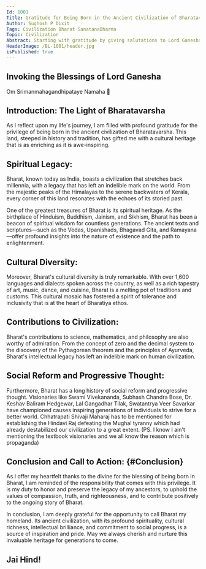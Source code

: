```yaml
---
Id: 1001
Title: Gratitude for Being Born in the Ancient Civilization of Bharatavarsha 
Author: Sughosh P Dixit
Tags: Civilization Bharat SanatanaDharma 
Topic: Civilization
Abstract: Starting with gratitude by giving salutations to Lord Ganesha 
HeaderImage: /BL-1001/header.jpg
isPublished: true
---
```


## Invoking the Blessings of Lord Ganesha

Om Srimanmahagandhipataye Namaha 🙏

## Introduction: The Light of Bharatavarsha

As I reflect upon my life's journey, I am filled with profound gratitude for the privilege of being born in the ancient civilization of Bharatavarsha. This land, steeped in history and tradition, has gifted me with a cultural heritage that is as enriching as it is awe-inspiring.

## Spiritual Legacy:

Bharat, known today as India, boasts a civilization that stretches back millennia, with a legacy that has left an indelible mark on the world. From the majestic peaks of the Himalayas to the serene backwaters of Kerala, every corner of this land resonates with the echoes of its storied past.

One of the greatest treasures of Bharat is its spiritual heritage. As the birthplace of Hinduism, Buddhism, Jainism, and Sikhism, Bharat has been a beacon of spiritual wisdom for countless generations. The ancient texts and scriptures—such as the Vedas, Upanishads, Bhagavad Gita, and Ramayana—offer profound insights into the nature of existence and the path to enlightenment.

## Cultural Diversity:

Moreover, Bharat's cultural diversity is truly remarkable. With over 1,600 languages and dialects spoken across the country, as well as a rich tapestry of art, music, dance, and cuisine, Bharat is a melting pot of traditions and customs. This cultural mosaic has fostered a spirit of tolerance and inclusivity that is at the heart of Bharatiya ethos.

## Contributions to Civilization:
Bharat's contributions to science, mathematics, and philosophy are also worthy of admiration. From the concept of zero and the decimal system to the discovery of the Pythagorean theorem and the principles of Ayurveda, Bharat's intellectual legacy has left an indelible mark on human civilization.

## Social Reform and Progressive Thought:
Furthermore, Bharat has a long history of social reform and progressive thought. Visionaries like Swami Vivekananda, Subhash Chandra Bose, Dr. Keshav Baliram Hedgewar, Lal Gangadhar Tilak, Swatantrya Veer Savarkar  have championed causes inspiring generations of individuals to strive for a better world. Chhatrapati Shivaji Maharaj has to be mentioned for establishing the Hindavi Raj defeating the Mughal tyranny which had already destabilized our civilization to a great extent. (PS. I know I ain't mentioning the textbook visionaries and we all know the reason which is propaganda)

## Conclusion and Call to Action: {#Conclusion}

As I offer my heartfelt thanks to the divine for the blessing of being born in Bharat, I am reminded of the responsibility that comes with this privilege. It is my duty to honor and preserve the legacy of my ancestors, to uphold the values of compassion, truth, and righteousness, and to contribute positively to the ongoing story of Bharat.

In conclusion, I am deeply grateful for the opportunity to call Bharat my homeland. Its ancient civilization, with its profound spirituality, cultural richness, intellectual brilliance, and commitment to social progress, is a source of inspiration and pride. May we always cherish and nurture this invaluable heritage for generations to come.

## Jai Hind!
